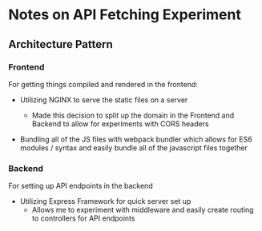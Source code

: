 # Notes on API Fetching Experiment

## Architecture Pattern

### Frontend

For getting things compiled and rendered in the frontend:

* Utilizing NGINX to serve the static files on a server
    * Made this decision to split up the domain in the Frontend and Backend to allow for experiments with CORS headers

* Bundling all of the JS files with webpack bundler which allows for ES6 modules / syntax and easily bundle all of the javascript files together

### Backend

For setting up API endpoints in the backend

* Utilizing Express Framework for quick server set up
    * Allows me to experiment with middleware and easily create routing to controllers for API endpoints